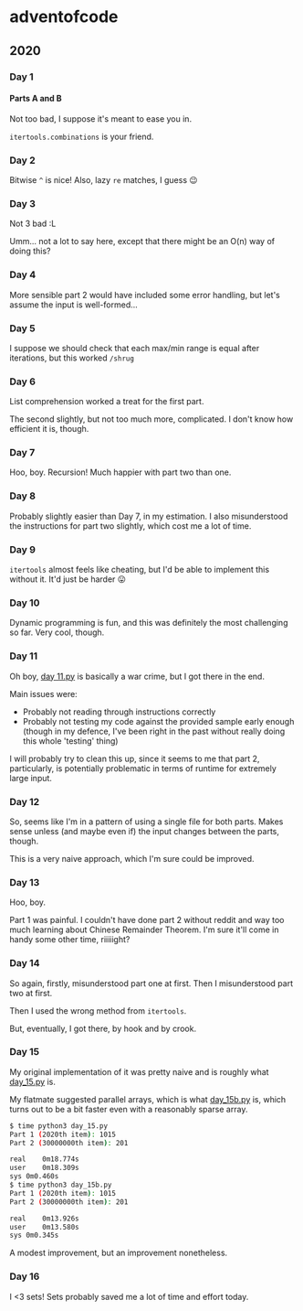 # adventofcode

## 2020

### Day 1

#### Parts A and B

Not too bad, I suppose it's meant to ease you in.

`itertools.combinations` is your friend.

### Day 2

Bitwise `^` is nice! Also, lazy `re` matches, I guess 😉

### Day 3

Not 3 bad :L

Umm... not a lot to say here, except that there might be an O(n) way of doing this?

### Day 4

More sensible part 2 would have included some error handling, but let's assume the input is well-formed...

### Day 5

I suppose we should check that each max/min range is equal after iterations, but this worked `/shrug`

### Day 6

List comprehension worked a treat for the first part.

The second slightly, but not too much more, complicated. I don't know how efficient it is, though.

### Day 7

Hoo, boy. Recursion! Much happier with part two than one.

### Day 8

Probably slightly easier than Day 7, in my estimation. I also misunderstood the instructions for part two slightly, which cost me a lot of time.

### Day 9

`itertools` almost feels like cheating, but I'd be able to implement this without it. It'd just be harder 😛

### Day 10

Dynamic programming is fun, and this was definitely the most challenging so far. Very cool, though.

### Day 11

Oh boy, [day 11.py](adventofcode/2020/day_11/day11.py) is basically a war crime, but I got there in the end.

Main issues were:

* Probably not reading through instructions correctly
* Probably not testing my code against the provided sample early enough (though in my defence, I've been right in the past without really doing this whole 'testing' thing)

I will probably try to clean this up, since it seems to me that part 2, particularly, is potentially problematic in terms of runtime for extremely large input.

### Day 12

So, seems like I'm in a pattern of using a single file for both parts. Makes sense unless (and maybe even if) the input changes between the parts, though.

This is a very naive approach, which I'm sure could be improved.

### Day 13

Hoo, boy.

Part 1 was painful. I couldn't have done part 2 without reddit and way too much learning about Chinese Remainder Theorem. I'm sure it'll come in handy some other time, riiiiight?

### Day 14

So again, firstly, misunderstood part one at first. Then I misunderstood part two at first.

Then I used the wrong method from `itertools`.

But, eventually, I got there, by hook and by crook.

### Day 15

My original implementation of it was pretty naive and is roughly what [day_15.py](adventofcode/2020/day_15/day_15.py) is.

My flatmate suggested parallel arrays, which is what [day_15b.py](adventofcode/2020/day_15/day_15b.py) is, which turns out to be a bit faster even with a reasonably sparse array.

```bash
$ time python3 day_15.py
Part 1 (2020th item): 1015
Part 2 (30000000th item): 201

real	0m18.774s
user	0m18.309s
sys	0m0.460s
$ time python3 day_15b.py
Part 1 (2020th item): 1015
Part 2 (30000000th item): 201

real	0m13.926s
user	0m13.580s
sys	0m0.345s
```

A modest improvement, but an improvement nonetheless.

### Day 16

I <3 sets! Sets probably saved me a lot of time and effort today.
